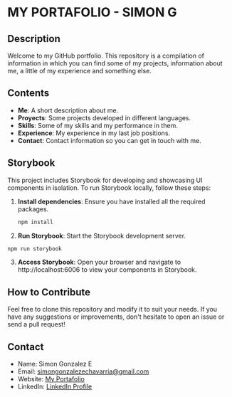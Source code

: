 # MY PORTAFOLIO - SIMON G

## Description
Welcome to my GitHub portfolio. This repository is a compilation of information in which you can find some of my projects, information about me, a little of my experience and something else.

## Contents
- **Me**: A short description about me.
- **Proyects**: Some projects developed in different languages.
- **Skills**: Some of my skills and my performance in them.
- **Experience**: My experience in my last job positions.
- **Contact**: Contact information so you can get in touch with me.

## Storybook
This project includes Storybook for developing and showcasing UI components in isolation. To run Storybook locally, follow these steps:

1. **Install dependencies**: Ensure you have installed all the required packages.
   ```bash
   npm install
   ```

2.	**Run Storybook**: Start the Storybook development server.
   ```bash
   npm run storybook
   ```

3.	**Access Storybook**: Open your browser and navigate to http://localhost:6006 to view your components in Storybook.

## How to Contribute
Feel free to clone this repository and modify it to suit your needs. If you have any suggestions or improvements, don't hesitate to open an issue or send a pull request!

## Contact
- Name: Simon Gonzalez E
- Email: simongonzalezechavarria@gmail.com
- Website: [My Portafolio](https://portafolio-react-sand.vercel.app/)
- LinkedIn: [LinkedIn Profile](https://www.linkedin.com/in/simon-gonzalez-e/)